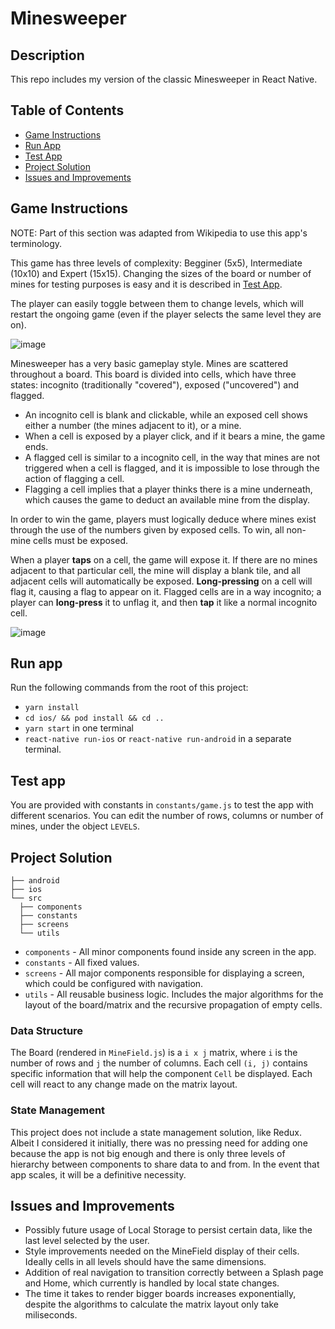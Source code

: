 # Minesweeper

## Description

This repo includes my version of the classic Minesweeper in React Native.

## Table of Contents

- [Game Instructions](#game-instructions)
- [Run App](#run-app)
- [Test App](#test-app)
- [Project Solution](#project-solution)
- [Issues and Improvements](#issues-and-improvements)

## Game Instructions 

NOTE: Part of this section was adapted from Wikipedia to use this app's terminology.


This game has three levels of complexity: Begginer (5x5), Intermediate (10x10) and Expert (15x15). Changing the sizes of the board or number of mines for testing purposes is easy and it is described in [Test App](#test-app). 

The player can easily toggle between them to change levels, which will restart the ongoing game (even if the player selects the same level they are on).

![image](https://user-images.githubusercontent.com/9577328/86143563-f54f5a80-baca-11ea-92bd-50c0bb1c2e5b.png)


Minesweeper has a very basic gameplay style. Mines are scattered throughout a board. This board is divided into cells, which have three states: incognito (traditionally "covered"), exposed ("uncovered") and flagged.
- An incognito cell is blank and clickable, while an exposed cell shows either a number (the mines adjacent to it), or a mine. 
- When a cell is exposed by a player click, and if it bears a mine, the game ends.
- A flagged cell is similar to a incognito cell, in the way that mines are not triggered when a cell is flagged, and it is impossible to lose through the action of flagging a cell.
- Flagging a cell implies that a player thinks there is a mine underneath, which causes the game to deduct an available mine from the display.

In order to win the game, players must logically deduce where mines exist through the use of the numbers given by exposed cells. To win, all non-mine cells must be exposed.

When a player **taps** on a cell, the game will expose it. If there are no mines adjacent to that particular cell, the mine will display a blank tile, and all adjacent cells will automatically be exposed. **Long-pressing** on a cell will flag it, causing a flag to appear on it. Flagged cells are in a way incognito; a player can **long-press** it to unflag it, and then **tap** it like a normal incognito cell.

![image](https://user-images.githubusercontent.com/9577328/86143653-1617b000-bacb-11ea-99d0-e38725e406e3.png)


## Run app
Run the following commands from the root of this project:
- `yarn install`
- `cd ios/ && pod install && cd ..` 
- `yarn start` in one terminal 
- `react-native run-ios` or `react-native run-android` in a separate terminal.

## Test app
You are provided with constants in `constants/game.js` to test the app with different scenarios. You can edit the number of rows, columns or number of mines, under the object `LEVELS`.

## Project Solution

```
├── android
├── ios
└── src
  ├── components
  ├── constants
  ├── screens
  └── utils
```

- `components` - All minor components found inside any screen in the app.
- `constants` - All fixed values.
- `screens` - All major components responsible for displaying a screen, which could be configured with navigation.
- `utils` - All reusable business logic. Includes the major algorithms for the layout of the board/matrix and the recursive propagation of empty cells. 

### Data Structure

The Board (rendered in `MineField.js`) is a `i x j` matrix, where `i` is the number of rows and `j` the number of columns. Each cell `(i, j)` contains specific information that will help the component `Cell` be displayed. Each cell will react to any change made on the matrix layout.


### State Management

This project does not include a state management solution, like Redux. Albeit I considered it initially, there was no pressing need for adding one because the app is not big enough and there is only three levels of hierarchy between components to share data to and from. In the event that app scales, it will be a definitive necessity. 


## Issues and Improvements

- Possibly future usage of Local Storage to persist certain data, like the last level selected by the user. 
- Style improvements needed on the MineField display of their cells. Ideally cells in all levels should have the same dimensions.
- Addition of real navigation to transition correctly between a Splash page and Home, which currently is handled by local state changes.
- The time it takes to render bigger boards increases exponentially, despite the algorithms to calculate the matrix layout only take miliseconds.
